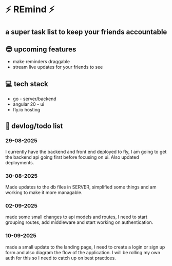 # ⚡️ REmind ⚡️
## a super task list to keep your friends accountable

## 😎 upcoming features
- make reminders draggable
- stream live updates for your friends to see


## 💻 tech stack
- go - server/backend
- angular 20 - ui
- fly.io hosting


## 📒 devlog/todo list
### 29-08-2025
I currently have the backend and front end deployed to fly,
I am going to get the backend api going first before focusing on ui. 
Also updated deployments.

### 30-08-2025
Made updates to the db files in SERVER, simplified some things
and am working to make it more managable.

### 02-09-2025
made some small changes to api models and routes, I need to start grouping routes,
add middleware and start working on authentication.

### 10-09-2025
made a small update to the landing page, I need to create a login or sign up form
and also diagram the flow of the application. I will be rolling my own auth for this
so I need to catch up on best practices.
  
